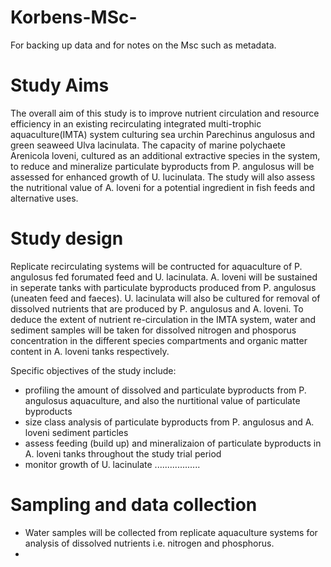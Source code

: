 # Korbens-MSc-
For backing up data and for notes on the Msc such as metadata. 

# Study Aims
The overall aim of this study is to improve nutrient circulation and resource efficiency in an existing recirculating integrated multi-trophic aquaculture(IMTA) system culturing sea urchin Parechinus angulosus and green seaweed Ulva lacinulata. The capacity of marine polychaete Arenicola loveni, cultured as an additional extractive species in the system, to reduce and mineralize particulate byproducts from P. angulosus will be assessed for enhanced growth of U. lucinulata. The study will also assess the nutritional value of A. loveni for a potential ingredient in fish feeds and alternative uses. 

# Study design
Replicate recirculating systems will be contructed for aquaculture of P. angulosus fed forumated feed and U. lacinulata. A. loveni will be sustained in seperate tanks with particulate byproducts produced from P. angulosus (uneaten feed and faeces). U. lacinulata will also be cultured for removal of dissolved nutrients that are produced by P. angulosus and A. loveni. To deduce the extent of nutrient re-circulation in the IMTA system, water and sediment samples will be taken for dissolved nitrogen and phosporus concentration in the different species compartments and organic matter content in A. loveni tanks respectively. 

Specific objectives of the study include: 
- profiling the amount of dissolved and particulate byproducts from P. angulosus aquaculture, and also the nurtitional value of particulate byproducts
- size class analysis of particulate byproducts from P. angulosus and A. loveni sediment particles
- assess feeding (build up) and mineralizaion of particulate byproducts in A. loveni tanks throughout the study trial period  
- monitor growth of U. lacinulate .................. 


# Sampling and data collection
- Water samples will be collected from replicate aquaculture systems for analysis of dissolved nutrients i.e. nitrogen and phosphorus. 
- 
